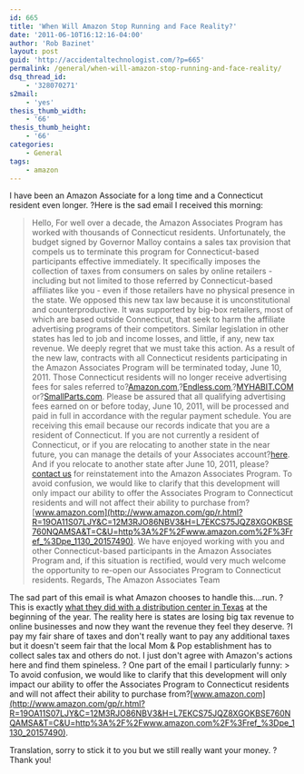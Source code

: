 ```yaml
---
id: 665
title: 'When Will Amazon Stop Running and Face Reality?'
date: '2011-06-10T16:12:16-04:00'
author: 'Rob Bazinet'
layout: post
guid: 'http://accidentaltechnologist.com/?p=665'
permalink: /general/when-will-amazon-stop-running-and-face-reality/
dsq_thread_id:
    - '328070271'
s2mail:
    - 'yes'
thesis_thumb_width:
    - '66'
thesis_thumb_height:
    - '66'
categories:
    - General
tags:
    - amazon
---
```


I have been an Amazon Associate for a long time and a Connecticut resident even longer. ?Here is the sad email I received this morning:

> Hello, For well over a decade, the Amazon Associates Program has worked with thousands of Connecticut residents. Unfortunately, the budget signed by Governor Malloy contains a sales tax provision that compels us to terminate this program for Connecticut-based participants effective immediately. It specifically imposes the collection of taxes from consumers on sales by online retailers - including but not limited to those referred by Connecticut-based affiliates like you - even if those retailers have no physical presence in the state. We opposed this new tax law because it is unconstitutional and counterproductive. It was supported by big-box retailers, most of which are based outside Connecticut, that seek to harm the affiliate advertising programs of their competitors. Similar legislation in other states has led to job and income losses, and little, if any, new tax revenue. We deeply regret that we must take this action. As a result of the new law, contracts with all Connecticut residents participating in the Amazon Associates Program will be terminated today, June 10, 2011. Those Connecticut residents will no longer receive advertising fees for sales referred to?[Amazon.com](http://www.amazon.com/gp/r.html?R=19OA11S07LJY&C=12M3RJO86NBV3&H=L7EKCS75JQZ8XGOKBSE760NQAMSA&T=C&U=http%3A%2F%2Fwww.amazon.com%2F%3Fref_%3Dpe_1130_20157490),?[Endless.com](http://www.amazon.com/gp/r.html?R=19OA11S07LJY&C=12M3RJO86NBV3&H=EIWOIWEVEAA5EJTKUJDYGC9VVSIA&T=C&U=http%3A%2F%2Fwww.endless.com%2F%3Fref_%3Dpe_1130_20157490),?[MYHABIT.COM](http://www.amazon.com/gp/r.html?R=19OA11S07LJY&C=12M3RJO86NBV3&H=DLQPRAL0DXBSATBJD01PJVL6TDQA&T=C&U=http%3A%2F%2Fwww.myhabit.com%2F%3Fref_%3Dpe_1130_20157490) or?[SmallParts.com](http://www.amazon.com/gp/r.html?R=19OA11S07LJY&C=12M3RJO86NBV3&H=XV7PWNQIVLQ0CAEGCDKENEKGNAQA&T=C&U=http%3A%2F%2Fwww.smallparts.com%2F%3Fref_%3Dpe_1130_20157490). Please be assured that all qualifying advertising fees earned on or before today, June 10, 2011, will be processed and paid in full in accordance with the regular payment schedule. You are receiving this email because our records indicate that you are a resident of Connecticut. If you are not currently a resident of Connecticut, or if you are relocating to another state in the near future, you can manage the details of your Associates account?[here](http://www.amazon.com/gp/r.html?R=19OA11S07LJY&C=12M3RJO86NBV3&H=Y2FVOYFCDE7SGXRNJD9FMDGXMEQA&T=C&U=https%3A%2F%2Faffiliate-program.amazon.com%2Fgp%2Fassociates%2Fnetwork%2Fyour-account%2Fpayee-info.html%3Fref_%3Dpe_1130_20157490). And if you relocate to another state after June 10, 2011, please?[contact us](http://www.amazon.com/gp/r.html?R=19OA11S07LJY&C=12M3RJO86NBV3&H=NDH9LO3AKUTSTRQOCLMZAPPI7JYA&T=C&U=https%3A%2F%2Faffiliate-program.amazon.com%2Fgp%2Fassociates%2Fcontact%3Fsubject%3D%26ie%3DUTF8%26ref_%3Dpe_1130_20157490) for reinstatement into the Amazon Associates Program. To avoid confusion, we would like to clarify that this development will only impact our ability to offer the Associates Program to Connecticut residents and will not affect their ability to purchase from?[www.amazon.com](http://www.amazon.com/gp/r.html?R=19OA11S07LJY&C=12M3RJO86NBV3&H=L7EKCS75JQZ8XGOKBSE760NQAMSA&T=C&U=http%3A%2F%2Fwww.amazon.com%2F%3Fref_%3Dpe_1130_20157490). We have enjoyed working with you and other Connecticut-based participants in the Amazon Associates Program and, if this situation is rectified, would very much welcome the opportunity to re-open our Associates Program to Connecticut residents. Regards, The Amazon Associates Team

 The sad part of this email is what Amazon chooses to handle this....run. ?This is exactly [what they did with a distribution center in Texas](http://www.foxbusiness.com/markets/2011/02/10/amazon-close-distribution-center-texas-tax-dispute/) at the beginning of the year. The reality here is states are losing big tax revenue to online businesses and now they want the revenue they feel they deserve. ?I pay my fair share of taxes and don't really want to pay any additional taxes but it doesn't seem fair that the local Mom &amp; Pop establishment has to collect sales tax and others do not. I just don't agree with Amazon's actions here and find them spineless. ? One part of the email I particularly funny: > To avoid confusion, we would like to clarify that this development will only impact our ability to offer the Associates Program to Connecticut residents and will not affect their ability to purchase from?[www.amazon.com](http://www.amazon.com/gp/r.html?R=19OA11S07LJY&C=12M3RJO86NBV3&H=L7EKCS75JQZ8XGOKBSE760NQAMSA&T=C&U=http%3A%2F%2Fwww.amazon.com%2F%3Fref_%3Dpe_1130_20157490).

 Translation, sorry to stick it to you but we still really want your money. ?Thank you!